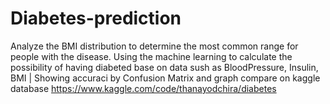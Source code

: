 # Diabetes-prediction
Analyze the BMI distribution to determine the most common range for people with the disease.
Using the machine learning to calculate the possibility of having diabeted base on data sush as BloodPressure, Insulin, BMI | Showing accuraci by Confusion Matrix and graph compare on kaggle database https://www.kaggle.com/code/thanayodchira/diabetes
